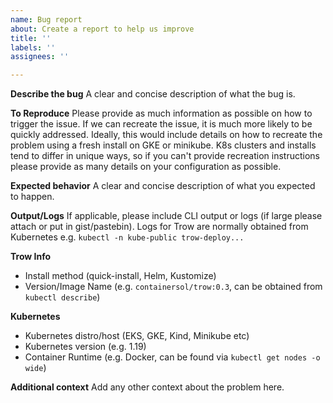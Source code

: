 ```yaml
---
name: Bug report
about: Create a report to help us improve
title: ''
labels: ''
assignees: ''

---
```


**Describe the bug**
A clear and concise description of what the bug is.

**To Reproduce**
Please provide as much information as possible on how to trigger the issue. If we can recreate the issue, it is much more likely to be quickly addressed. Ideally, this would include details on how to recreate the problem using a fresh install on GKE or minikube. K8s clusters and installs tend to differ in unique ways, so if you can't provide recreation instructions please provide as many details on your configuration as possible.

**Expected behavior**
A clear and concise description of what you expected to happen.

**Output/Logs**
If applicable, please include CLI output or logs (if large please attach or put in gist/pastebin).
Logs for Trow are normally obtained from Kubernetes e.g. `kubectl -n kube-public trow-deploy...`

**Trow Info**
 - Install method (quick-install, Helm, Kustomize)
 - Version/Image Name (e.g. `containersol/trow:0.3`, can be obtained from `kubectl describe`) 

**Kubernetes**
 - Kubernetes distro/host (EKS, GKE, Kind, Minikube etc)
 - Kubernetes version (e.g. 1.19)
 - Container Runtime (e.g. Docker, can be found via `kubectl get nodes -o wide`)


**Additional context**
Add any other context about the problem here.
